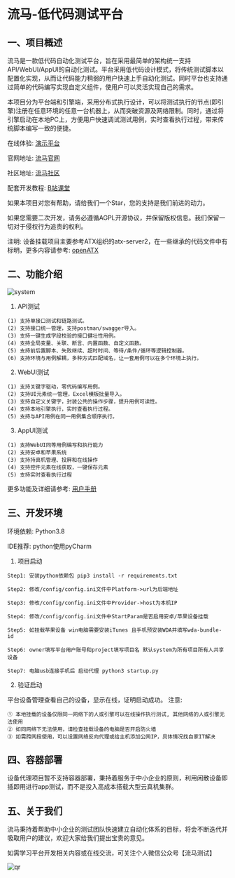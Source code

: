 # 流马-低代码测试平台
## 一、项目概述

流马是一款低代码自动化测试平台，旨在采用最简单的架构统一支持API/WebUI/AppUI的自动化测试。平台采用低代码设计模式，将传统测试脚本以配置化实现，从而让代码能力稍弱的用户快速上手自动化测试。同时平台也支持通过简单的代码编写实现自定义组件，使用户可以灵活实现自己的需求。

本项目分为平台端和引擎端，采用分布式执行设计，可以将测试执行的节点(即引擎)注册在任意环境的任意一台机器上，从而突破资源及网络限制。同时，通过将引擎启动在本地PC上，方便用户快速调试测试用例，实时查看执行过程，带来传统脚本编写一致的便捷。

在线体验: [演示平台](http://demo-ee.liumatest.cn)

官网地址: [流马官网](http://www.liumatest.cn)

社区地址: [流马社区](http://community.liumatest.cn)

配套开发教程: [B站课堂](https://www.bilibili.com/cheese/play/ss7009)

如果本项目对您有帮助，请给我们一个Star，您的支持是我们前进的动力。

如果您需要二次开发，请务必遵循AGPL开源协议，并保留版权信息。我们保留一切对于侵权行为追责的权利。

注明: 设备挂载项目主要参考ATX组织的atx-server2，在一些继承的代码文件中有标明，更多内容请参考: [openATX](https://github.com/openatx/atxserver2)

## 二、功能介绍

![system](https://user-images.githubusercontent.com/96771570/221833391-9d35308a-3f90-47c7-9e9d-e62fc1201f18.png)

1. API测试
```
(1) 支持单接口测试和链路测试。
(2) 支持接口统一管理，支持postman/swagger导入。
(3) 支持一键生成字段校验的接口健壮性用例。
(4) 支持全局变量、关联、断言、内置函数、自定义函数。
(5) 支持前后置脚本、失败继续、超时时间、等待/条件/循环等逻辑控制器。
(6) 支持环境与用例解耦，多种方式匹配域名，让一套用例可以在多个环境上执行。
```

2. WebUI测试
```
(1) 支持关键字驱动，零代码编写用例。
(2) 支持UI元素统一管理，Excel模板批量导入。
(3) 支持自定义关键字，封装公共的操作步骤，提升用例可读性。
(4) 支持本地引擎执行，实时查看执行过程。
(5) 支持与API用例在同一用例集合顺序执行。
```

3. AppUI测试
```
(1) 支持WebUI同等用例编写和执行能力
(2) 支持安卓和苹果系统
(3) 支持持真机管理、投屏和在线操作
(4) 支持控件元素在线获取，一键保存元素
(5) 支持实时查看执行过程
```

更多功能及详细请参考: [用户手册](http://www.liumatest.cn/productDoc)


## 三、开发环境

环境依赖: Python3.8

IDE推荐: python使用pyCharm

1. 项目启动
```
Step1: 安装python依赖包 pip3 install -r requirements.txt

Step2: 修改/config/config.ini文件中Platform->url为后端地址

Step3: 修改/config/config.ini文件中Provider->host为本机IP

Step4: 修改/config/config.ini文件中StartParam是否启用安卓/苹果设备挂载

Step5: 如挂载苹果设备 win电脑需要安装iTunes 且手机预安装WDA并填写wda-bundle-id

Step6: owner填写平台用户账号和project填写项目名 默认system为所有项目所有人共享设备

Step7: 电脑usb连接手机后 启动代理 python3 startup.py
```

2. 验证启动

平台设备管理查看自己的设备，显示在线，证明启动成功。
注意: 
```
① 本地挂载的设备仅限同一网络下的人或引擎可以在线操作执行测试, 其他网络的人或引擎无法使用
② 如同网络下无法使用，请检查挂载设备的电脑是否开启防火墙
③ 如需跨网段使用，可以设置网络反向代理或给主机添加公网IP，具体情况找自家IT解决
```

## 四、容器部署

设备代理项目暂不支持容器部署，秉持着服务于中小企业的原则，利用闲散设备即插即用进行app测试，而不是投入高成本搭载大型云真机集群。


## 五、关于我们

流马秉持着帮助中小企业的测试团队快速建立自动化体系的目标，将会不断迭代并吸取用户的建议，欢迎大家给我们提出宝贵的意见。

如需学习平台开发相关内容或在线交流，可关注个人微信公众号【流马测试】

![qr](https://user-images.githubusercontent.com/96771570/161195670-3868f409-ed49-431f-8650-185e3e179679.png)



